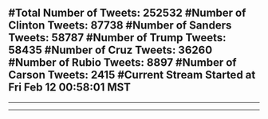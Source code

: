 #Total Number of Tweets: 252532 
#Number of Clinton Tweets: 87738
#Number of Sanders Tweets: 58787
#Number of Trump Tweets: 58435
#Number of Cruz Tweets: 36260
#Number of Rubio Tweets: 8897
#Number of Carson Tweets: 2415
#Current Stream Started at Fri Feb 12 00:58:01 MST
---
---
---
